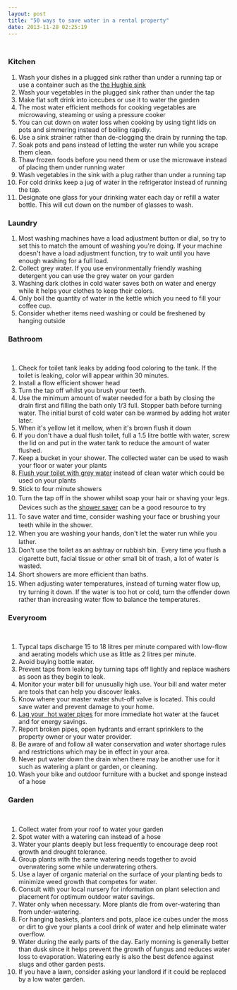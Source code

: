 ```yaml
---
layout: post
title: "50 ways to save water in a rental property"
date: 2013-11-28 02:25:19
---
```


### <img alt="" class="imagecache-WYSIWYG_large wysiwyg_img" src="/sites/default/files/imagecache/WYSIWYG_large/wysiwyg_images/tutorial/water%20saving.jpeg" style="line-height: 1.5; font-size: 11.818181991577148px;" />

### Kitchen

1.  Wash your dishes in a plugged sink rather than under a running tap or use a container such as the [the Hughie sink][1]
2.  Wash your vegetables in the plugged sink rather than under the tap
3.  Make flat soft drink into icecubes or use it to water the garden
4.  The most water efficient methods for cooking vegetables are microwaving, steaming or using a pressure cooker
5.  You can cut down on water loss when cooking by using tight lids on pots and simmering instead of boiling rapidly.
6.  Use a sink strainer rather than de-clogging the drain by running the tap.
7.  Soak pots and pans instead of letting the water run while you scrape them clean.
8.  Thaw frozen foods before you need them or use the microwave instead of placing them under running water
9.  Wash vegetables in the sink with a plug rather than under a running tap
10. For cold drinks keep a jug of water in the refrigerator instead of running the tap.
11. Designate one glass for your drinking water each day or refill a water bottle. This will cut down on the number of glasses to wash.

 [1]: http://www.greenrenters.org/2010/11/the-hughie-sink/

### Laundry

1.  Most washing machines have a load adjustment button or dial, so try to set this to match the amount of washing you're doing. If your machine doesn't have a load adjustment function, try to wait until you have enough washing for a full load.
2.  Collect grey water. If you use environmentally friendly washing detergent you can use the grey water on your garden
3.  Washing dark clothes in cold water saves both on water and energy while it helps your clothes to keep their colors.
4.  Only boil the quantity of water in the kettle which you need to fill your coffee cup.
5.  Consider whether items need washing or could be freshened by hanging outside

### Bathroom

 

1.  Check for toilet tank leaks by adding food coloring to the tank. If the toilet is leaking, color will appear within 30 minutes.
2.  Install a flow efficient shower head
3.  Turn the tap off whilst you brush your teeth.
4.  Use the minimum amount of water needed for a bath by closing the drain first and filling the bath only 1/3 full. Stopper bath before turning water. The initial burst of cold water can be warmed by adding hot water later.
5.  When it's yellow let it mellow, when it's brown flush it down
6.  If you don't have a dual flush toilet, full a 1.5 litre bottle with water, screw the lid on and put in the water tank to reduce the amount of water flushed.
7.  Keep a bucket in your shower. The collected water can be used to wash your floor or water your plants
8.  [Flush your toilet with grey water][2] instead of clean water which could be used on your plants
9.  <span style="line-height: 1.5;">Stick to four minute showers</span>
10. <span style="line-height: 1.5;">Turn the tap off in the shower whilst soap your hair or shaving your legs. Devices such as the </span><a href="http://www.greenrenters.org/2010/04/the-shower-saver/" style="line-height: 1.5;">shower saver</a><span style="line-height: 1.5;"> can be a good resource to try</span>
11. <span style="line-height: 1.5;">To save water and time, consider washing your face or brushing your teeth while in the shower.</span>
12. <span style="line-height: 1.5;">When you are washing your hands, don't let the water run while you lather.</span>
13. <span style="line-height: 1.5;">Don't use the toilet as an ashtray or rubbish bin.  Every time you flush a cigarette butt, facial tissue or other small bit of trash, a lot of water is wasted.</span>
14. <span style="line-height: 1.5;">Short showers are more efficient than baths.</span>
15. <span style="line-height: 1.5;">When adjusting water temperatures, instead of turning water flow up, try turning it down. If the water is too hot or cold, turn the offender down rather than increasing water flow to balance the temperatures.</span>

 [2]: http://www.greenrenters.org/2009/10/flush-your-toilet-with-grey-water/

### Everyroom

 

1.  Typcal taps discharge 15 to 18 litres per minute compared with low-flow and aerating models which use as little as 2 litres per minute.
2.  Avoid buying bottle water.
3.  Prevent taps from leaking by turning taps off lightly and replace washers as soon as they begin to leak.
4.  Monitor your water bill for unusually high use. Your bill and water meter are tools that can help you discover leaks.
5.  Know where your master water shut-off valve is located. This could save water and prevent damage to your home.
6.  [Lag your  hot water pipes][3] for more immediate hot water at the faucet and for energy savings.
7.  Report broken pipes, open hydrants and errant sprinklers to the property owner or your water provider.
8.  Be aware of and follow all water conservation and water shortage rules and restrictions which may be in effect in your area.
9.  Never put water down the drain when there may be another use for it such as watering a plant or garden, or cleaning.
10. Wash your bike and outdoor furniture with a bucket and sponge instead of a hose

 [3]: http://www.greenrenters.org/2010/01/how-to-lag-your-pipes/

### Garden

 

1.  Collect water from your roof to water your garden
2.  Spot water with a watering can instead of a hose
3.  Water your plants deeply but less frequently to encourage deep root growth and drought tolerance.
4.  Group plants with the same watering needs together to avoid overwatering some while underwatering others.
5.  Use a layer of organic material on the surface of your planting beds to minimize weed growth that competes for water.
6.  Consult with your local nursery for information on plant selection and placement for optimum outdoor water savings.
7.  Water only when necessary. More plants die from over-watering than from under-watering.
8.  For hanging baskets, planters and pots, place ice cubes under the moss or dirt to give your plants a cool drink of water and help eliminate water overflow.
9.  Water during the early parts of the day. Early morning is generally better than dusk since it helps prevent the growth of fungus and reduces water loss to evaporation. Watering early is also the best defence against slugs and other garden pests.
10. If you have a lawn, consider asking your landlord if it could be replaced by a low water garden.